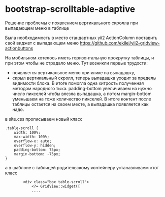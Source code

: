 # bootstrap-scrolltable-adaptive
Решение проблемы с появлением вертикального скролла при выпадающем меню в таблице

Была необходимость в место стандартных yii2 ActionColumn поставить свой виджет с выпадающем меню
https://github.com/ekilei/yii2-gridview-actionbuttons

На мобильном хотелось иметь горизонтальную прокрутку таблицы, и при этом чтобы не страдало меню.
Тут возникли первые трудости:
- появляется вертикальное меню при клике на выпадашку,
- скрыл вертикальный скролл, теперь выпадашка уходит за пределы видимости блока.
В итоге помогла одна хитрость полученная методом народного тыка.
padding-bottom увеличиваем на нужно число пикселей чтобы влезла выпадашка, а потом margin-bottom уменьшаем на тоже количество пикселей. В итоге контент после таблицы остается на своем месте, а выпадашка появляется как надо.

в site.css прописываем новый класс
```$xslt
.table-scroll {
    width: 100%;
    max-width: 100%;
    overflow-x: auto;
    overflow-y: hidden;
    padding-bottom: 75px;
    margin-bottom: -75px;
}
```

а в шаблоне с таблицей родительскому контейнеру устанавливаем этот класс
```$xslt
        <div class="box table-scroll">
            <?= GridView::widget([
            ....
```

